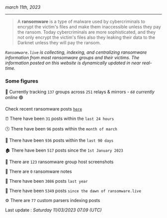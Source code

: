 _march 11th, 2023_

---

> A **ransomware** is a type of malware used by cybercriminals to encrypt the victim's files and make them inaccessible unless they pay the ransom. Today cybercriminals are more sophisticated, and they not only encrypt the victim's files also they leaking their data to the Darknet unless they will pay the ransom.


_`Ransomware.live` is collecting, indexing, and centralizing ransomware information from most ransomware groups and their victims. The information posted on this website is dynamically updated in near real-time._

### Some figures 

🔎 Currently tracking `137` groups across `251` relays & mirrors - _`68` currently online_ 🟢

Check recent ransomware posts [`here`](recentposts.md)


⏰ There have been `31` posts within the `last 24 hours`

🕓 There have been `96` posts within the `month of march`

📅 There have been `936` posts within the `last 90 days`

🏚 There have been `517` posts since the `1st January 2023`

📸 There are `123` ransomware group host screenshots

📝 There are `0` ransomware notes

🚀 There have been `3086` posts `last year`

🐣 There have been `5349` posts `since the dawn of ransomware.live`

⚙️ There are `77` custom parsers indexing posts



Last update : _Saturday 11/03/2023 07.09 (UTC)_

